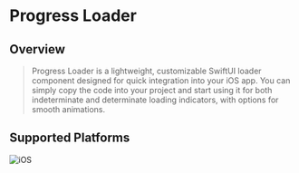 # Progress Loader

## Overview
> Progress Loader is a lightweight, customizable SwiftUI loader component designed for quick integration into your iOS app. You can simply copy the code into your project and start using it for both indeterminate and determinate loading indicators, with options for smooth animations.

## Supported Platforms

![iOS](https://img.shields.io/badge/iOS-16.0%2B-blue.svg)
